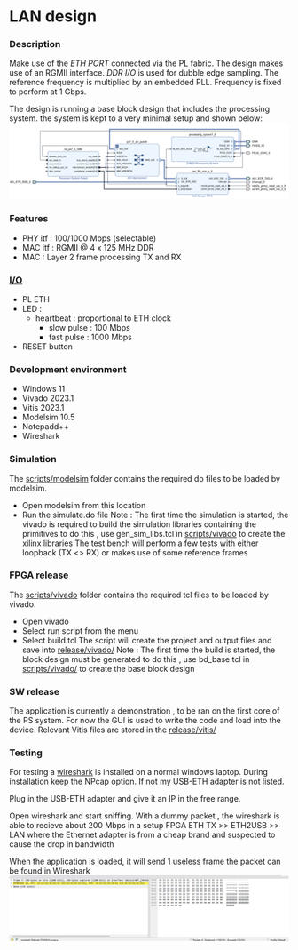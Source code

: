 # LAN design

### Description
Make use of the *ETH PORT* connected via the PL fabric. The design makes use of an RGMII interface.
*DDR I/O* is used for dubble edge sampling. The reference frequency is multiplied by an embedded PLL.
Frequency is fixed to perform at 1 Gbps.

The design is running a base block design that includes the processing system.
the system is kept to a very minimal setup and shown below:
![block_design](img/bd_base.png)


### Features
- PHY itf : 100/1000 Mbps (selectable)
- MAC itf : RGMII @ 4 x 125 MHz DDR
- MAC : Layer 2 frame processing TX and RX

### [I/O](constraints)
- PL ETH
- LED :
  - heartbeat : proportional to ETH clock
    - slow pulse : 100 Mbps
    - fast pulse : 1000 Mbps
- RESET button

### Development environment
- Windows 11
- Vivado 2023.1
- Vitis 2023.1
- Modelsim 10.5
- Notepadd++
- Wireshark

### Simulation
The [scripts/modelsim](scripts/modelsim/) folder contains the required do files to be loaded by modelsim.
  - Open modelsim from this location
  - Run the simulate.do file
Note : The first time the simulation is started, the vivado is required to build the simulation libraries containing the primitives
to do this , use gen_sim_libs.tcl in [scripts/vivado](scripts/vivado/) to create the xilinx libraries
The test bench will perform a few tests with either loopback (TX <> RX) or makes use of some reference frames

### FPGA release
The [scripts/vivado](scripts/vivado/) folder contains the required tcl files to be loaded by vivado.
  - Open vivado
  - Select run script from the menu
  - Select build.tcl
The script will create the project and output files and save into [release/vivado/](release/vivado/)
Note : The first time the build is started, the block design must be generated
to do this , use bd_base.tcl in [scripts/vivado/](scripts/vivado/) to create the base block design

### SW release
The application is currently a demonstration , to be ran on the first core of the PS system.
For now the GUI is used to write the code and load into the device. Relevant Vitis files are
stored in the [release/vitis/](release/vitis/)

### Testing
For testing a [wireshark](https://www.wireshark.org/) is installed on a normal windows laptop.
During installation keep the NPcap option. If not my USB-ETH adapter is not listed.

Plug in the USB-ETH adapter and give it an IP in the free range.

Open wireshark and start sniffing.
With a dummy packet , the wireshark is able to recieve about 200 Mbps in a setup
FPGA ETH TX >> ETH2USB >> LAN
where the Ethernet adapter is from a cheap brand and suspected to cause the drop in bandwidth

When the application is loaded, it will send 1 useless frame
the packet can be found in Wireshark
![wireshark_01](img/wireshark_01.png)
